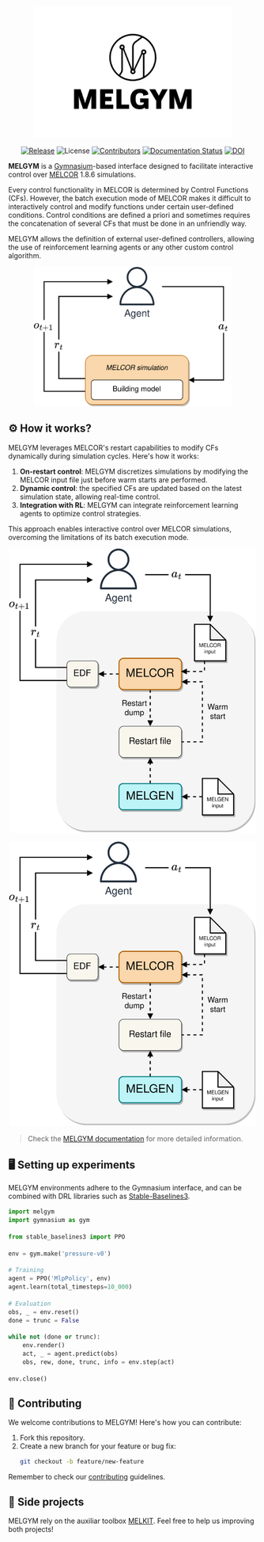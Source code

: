 <p align="center">
    <img src="./docs/source/_static/images/logo.png" alt="logo" width="400"/>
</p>

<p align="center">
    <a href="#"><img src="https://badgen.net/github/release/manjavacas/melgym" alt="Release"></a>
    <img src="https://img.shields.io/badge/license-GPLv3-blue" alt="License">
    <a href="#"><img src="https://badgen.net/github/contributors/manjavacas/melgym" alt="Contributors"></a>
    <a href="https://melgym.readthedocs.io/en/latest/?badge=latest"><img src="https://readthedocs.org/projects/melgym/badge/?version=latest" alt="Documentation Status"></a>
    <a href="https://doi.org/10.5281/zenodo.13885984"><img src="https://zenodo.org/badge/621343688.svg" alt="DOI"></a>
</p>

**MELGYM** is a [Gymnasium](https://github.com/Farama-Foundation/Gymnasium)-based interface designed to facilitate interactive control over [MELCOR](https://melcor.sandia.gov/) 1.8.6 simulations.

Every control functionality in MELCOR is determined by Control Functions (CFs). However, the batch execution mode of MELCOR makes it difficult to interactively control and modify functions under certain user-defined conditions. Control conditions are defined a priori and sometimes requires the concatenation of several CFs that must be done in an unfriendly way.

MELGYM allows the definition of external user-defined controllers, allowing the use of reinforcement learning agents or any other custom control algorithm.

<p align="center">
    <img src="./docs/source/_static/images/mdp-simp.png" alt="mdp" width="400"/>
</p>

## ⚙️ How it works?

MELGYM leverages MELCOR's restart capabilities to modify CFs dynamically during simulation cycles. Here's how it works:

1. **On-restart control**: MELGYM discretizes simulations by modifying the MELCOR input file just before warm starts are performed.
2. **Dynamic control**: the specified CFs are updated based on the latest simulation state, allowing real-time control.
3. **Integration with RL**: MELGYM can integrate reinforcement learning agents to optimize control strategies.

This approach enables interactive control over MELCOR simulations, overcoming the limitations of its batch execution mode.

<p align="center">
    <img src="./docs/source/_static/images/mdp.png" alt="mpd-2" width="500"/>
</p>

<p align="center">
    <img src="./docs/source/_static/images/mdp.png" alt="mpd-2" width="500"/>
</p>

> Check the [MELGYM documentation](https://melgym.readthedocs.io/) for more detailed information.

## 🖥️ Setting up experiments

MELGYM environments adhere to the Gymnasium interface, and can be combined with DRL libraries such as [Stable-Baselines3](https://stable-baselines3.readthedocs.io/en/master/).

```python
import melgym
import gymnasium as gym

from stable_baselines3 import PPO

env = gym.make('pressure-v0')

# Training
agent = PPO('MlpPolicy', env)
agent.learn(total_timesteps=10_000)

# Evaluation
obs, _ = env.reset()
done = trunc = False

while not (done or trunc):
    env.render()
    act, _ = agent.predict(obs)
    obs, rew, done, trunc, info = env.step(act)      

env.close()
```

## 🚀 Contributing

We welcome contributions to MELGYM! Here's how you can contribute:

1. Fork this repository.
2. Create a new branch for your feature or bug fix:
   ```bash
   git checkout -b feature/new-feature
   ```

Remember to check our [contributing](./CONTRIBUTING.md) guidelines.

## 🧰 Side projects

MELGYM rely on the auxiliar toolbox [MELKIT](https://github.com/manjavacas/melkit/). Feel free to help us improving both projects!

